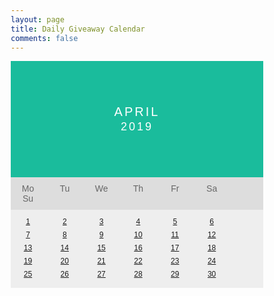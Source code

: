 ```yaml
---
layout: page
title: Daily Giveaway Calendar
comments: false
---
```


<style>
* {box-sizing: border-box;}
ul {list-style-type: none;}
body {font-family: Verdana, sans-serif;}

.month {
  padding: 70px 25px;
  width: 100%;
  background: #1abc9c;
  text-align: center;
}

.month ul {
  margin: 0;
  padding: 0;
}

.month ul li {
  color: white;
  font-size: 20px;
  text-transform: uppercase;
  letter-spacing: 3px;
}

.month .prev {
  float: left;
  padding-top: 10px;
}

.month .next {
  float: right;
  padding-top: 10px;
}

.weekdays {
  margin: 0;
  padding: 10px 0;
  background-color: #ddd;
}

.weekdays li {
  display: inline-block;
  width: 13.6%;
  color: #666;
  text-align: center;
}

.days {
  padding: 10px 0;
  background: #eee;
  margin: 0;
}

.days li {
  list-style-type: none;
  display: inline-block;
  width: 13.6%;
  text-align: center;
  margin-bottom: 5px;
  font-size:12px;
  color: #777;
}

.days li .active {
  padding: 5px;
  background: #1abc9c;
  color: white !important
}

/* Add media queries for smaller screens */
@media screen and (max-width:720px) {
  .weekdays li, .days li {width: 13.1%;}
}

@media screen and (max-width: 420px) {
  .weekdays li, .days li {width: 12.5%;}
  .days li .active {padding: 2px;}
}

@media screen and (max-width: 290px) {
  .weekdays li, .days li {width: 12.2%;}
}
</style>

<div class="month">      
  <ul>
    <li>
      April<br>
      <span style="font-size:18px">2019</span>
    </li>
  </ul>
</div>

<ul class="weekdays">
  <li>Mo</li>
  <li>Tu</li>
  <li>We</li>
  <li>Th</li>
  <li>Fr</li>
  <li>Sa</li>
  <li>Su</li>
</ul>

<ul class="days">  
  <li><a href="http://www.all-faucets.com/daily/2019/04/01/giveaway.html">1</a></li>
  <li><a href="http://www.all-faucets.com/daily/2019/04/02/giveaway.html">2</a></li>
  <li><a href="http://www.all-faucets.com/daily/2019/04/03/giveaway.html">3</a></li>
  <li><a href="http://www.all-faucets.com/daily/2019/04/04/giveaway.html">4</a></li>
  <li><a href="http://www.all-faucets.com/daily/2019/04/05/giveaway.html">5</a></li>
  <li><a href="http://www.all-faucets.com/daily/2019/04/06/giveaway.html">6</a></li>
  <li><a href="http://www.all-faucets.com/daily/2019/04/07/giveaway.html">7</a></li>
  <li><a href="http://www.all-faucets.com/daily/2019/04/08/giveaway.html">8</a></li>
  <li><a href="http://www.all-faucets.com/daily/2019/04/09/giveaway.html">9</a></li>
  <li><a href="http://www.all-faucets.com/daily/2019/04/10/giveaway.html">10</a></li>
  <li><a href="http://www.all-faucets.com/daily/2019/04/11/giveaway.html">11</a></li>
  <li><a href="http://www.all-faucets.com/daily/2019/04/12/giveaway.html">12</a></li>
  <li><a href="http://www.all-faucets.com/daily/2019/04/13/giveaway.html">13</a></li>
  <li><a href="http://www.all-faucets.com/daily/2019/04/14/giveaway.html">14</a></li>
  <li><a href="http://www.all-faucets.com/daily/2019/04/15/giveaway.html">15</a></li>
  <li><a href="http://www.all-faucets.com/daily/2019/04/16/giveaway.html">16</a></li>
  <li><a href="http://www.all-faucets.com/daily/2019/04/17/giveaway.html">17</a></li>
  <li><a href="http://www.all-faucets.com/daily/2019/04/18/giveaway.html">18</a></li>
  <li><a href="http://www.all-faucets.com/daily/2019/04/19/giveaway.html">19</a></li>
  <li><a href="http://www.all-faucets.com/daily/2019/04/20/giveaway.html">20</a></li>
  <li><a href="http://www.all-faucets.com/daily/2019/04/21/giveaway.html">21</a></li>
  <li><a href="http://www.all-faucets.com/daily/2019/04/22/giveaway.html">22</a></li>
  <li><a href="http://www.all-faucets.com/daily/2019/04/23/giveaway.html">23</a></li>
  <li><a href="http://www.all-faucets.com/daily/2019/04/24/giveaway.html">24</a></li>
  <li><a href="http://www.all-faucets.com/daily/2019/04/25/giveaway.html">25</a></li>
  <li><a href="http://www.all-faucets.com/daily/2019/04/26/giveaway.html">26</a></li>
  <li><a href="http://www.all-faucets.com/daily/2019/04/27/giveaway.html">27</a></li>
  <li><a href="http://www.all-faucets.com/daily/2019/04/28/giveaway.html">28</a></li>
  <li><a href="http://www.all-faucets.com/daily/2019/04/29/giveaway.html">29</a></li>
  <li><a href="http://www.all-faucets.com/daily/2019/04/30/giveaway.html">30</a></li>

  </ul>
